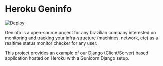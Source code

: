 # Heroku Geninfo

[![Deploy](https://www.herokucdn.com/deploy/button.svg)](https://heroku.com/deploy?template=https://github.com/genomika/geninfo/)

Geninfo is a open-source project for any brazilian company interested on monitoring and tracking your infra-structure (machines, network, etc) as a realtime status monitor checker for any user.


This project provides an example of our Django (Client/Server) based application hosted on Heroku with a Gunicorn Django setup.
